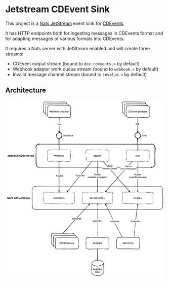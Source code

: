 # Jetstream CDEvent Sink

This project is a [Nats JetStream][1] event sink for [CDEvents][1].

It has HTTP endpoints both for ingesting messages in CDEvents format and for adapting messages of various formats into CDEvents.

It requires a Nats server with JetStream enabled and will create three streams:
- CDEvent output stream (bound to `dev.cdevents.>` by default)
- Webhook adapter work queue stream (bound to `webhook.>` by default)
- Invalid message channel stream (bound to `invalid.>` by default)

## Architecture

![Architecture Diagram](docs/architecture.png)

[1]: https://docs.nats.io/nats-concepts/jetstream
[2]: https://cdevents.dev/
